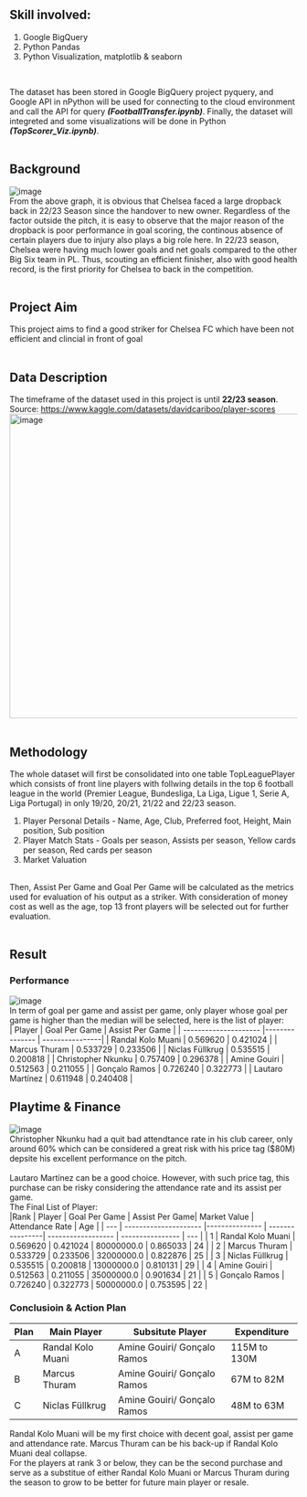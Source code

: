 ## Skill involved:
<ol>
  <li>Google BigQuery</li>
  <li>Python Pandas</li>
  <li>Python Visualization, matplotlib & seaborn</li>
</ol><br>

The dataset has been stored in Google BigQuery project pyquery, and Google API in nPython will be used for connecting to the cloud environment and call the API for query _**(FootballTransfer.ipynb)**_. Finally, the dataset will integreted and some visualizations will be done in Python _**(TopScorer_Viz.ipynb)**_.
<br><br>

## Background
![image](https://github.com/user-attachments/assets/91070d9c-b689-410f-bfe8-83538ea07f6a) <br>
From the above graph, it is obvious that Chelsea faced a large dropback back in 22/23 Season since the handover to new owner. Regardless of the factor outside the pitch, it is easy to observe that the major reason of the dropback is poor performance in goal scoring, the continous absence of certain players due to injury also plays a big role here. In 22/23 season, Chelsea were having much lower goals and net goals compared to the other Big Six team in PL. Thus, scouting an efficient finisher, also with good health record, is the first priority for Chelsea to back in the competition.
<br><br>

## Project Aim
This project aims to find a good striker for Chelsea FC which have been not efficient and clincial in front of goal
<br><br>

## Data Description
The timeframe of the dataset used in this project is until **22/23 season**. <br>
Source: https://www.kaggle.com/datasets/davidcariboo/player-scores
<img width="533" alt="image" src="https://github.com/user-attachments/assets/9c5bd3b6-0b54-4375-92cc-06643244b5db">
<br><br>

## Methodology
The whole dataset will first be consolidated into one table TopLeaguePlayer which consists of front line players with follwing details in the top 6 football league in the world (Premier League, Bundesliga, La Liga, Ligue 1, Serie A, Liga Portugal) in only 19/20, 20/21, 21/22 and 22/23 season.
<ol>
<li>Player Personal Details - Name, Age, Club, Preferred foot, Height, Main position, Sub position</li>
<li>Player Match Stats - Goals per season, Assists per season, Yellow cards per season, Red cards per season</li>
<li>Market Valuation</li>
</ol><br>
Then, Assist Per Game and Goal Per Game will be calculated as the metrics used for evaluation of his output as a striker. With consideration of money cost as well as the age, top 13 front players will be selected out for further evaluation.
<br><br>

## Result
### Performance
![image](https://github.com/user-attachments/assets/1a71a4bb-e89d-45bc-87b6-61b0cd10bbd0) <br>
In term of goal per game and assist per game, only player whose goal per game is higher than the median will be selected, here is the list of player: <br>
| Player                | Goal Per Game  | Assist Per Game |
| --------------------- |--------------- | ----------------|
| Randal Kolo Muani     | 0.569620       | 0.421024        |
| Marcus Thuram	        | 0.533729       | 0.233506        |
| Niclas Füllkrug	      | 0.535515       | 0.200818        |
| Christopher Nkunku    | 0.757409       | 0.296378        |
| Amine Gouiri          | 0.512563       | 0.211055        |
| Gonçalo Ramos	        | 0.726240       | 0.322773        |
| Lautaro Martínez      | 0.611948       | 0.240408        |


## Playtime & Finance
![image](https://github.com/user-attachments/assets/0c6bed8b-701a-4cfe-a7c5-739ea31b8e8f) <br>
Christopher Nkunku had a quit bad attendtance rate in his club career, only around 60% which can be considered a great risk with his price tag ($80M) depsite his excellent performance on the pitch. <br><br>
Lautaro Martínez can be a good choice. However, with such price tag, this purchase can be risky considering the attendance rate and its assist per game. <br>
The Final List of Player: <br>
|Rank | Player                | Goal Per Game  | Assist Per Game| Market Value        | Attendance Rate  | Age |
| --- | --------------------- |--------------- | ----------------| ------------------ | ---------------- | --- |
| 1   | Randal Kolo Muani     | 0.569620       | 0.421024        | 80000000.0         | 0.865033         | 24  |
| 2   | Marcus Thuram	        | 0.533729       | 0.233506        | 32000000.0         | 0.822876         | 25  |
| 3   | Niclas Füllkrug	      | 0.535515       | 0.200818        | 13000000.0         | 0.810131         | 29  |
| 4   | Amine Gouiri          | 0.512563       | 0.211055        | 35000000.0         | 0.901634         | 21  |
| 5   | Gonçalo Ramos	        | 0.726240       | 0.322773        | 50000000.0         | 0.753595         | 22  |

### Conclusioin & Action Plan
| Plan | Main Player       | Subsitute Player            | Expenditure  |
| -----| ----------------- | --------------------------- | ------------ |
| A    | Randal Kolo Muani | Amine Gouiri/ Gonçalo Ramos | 115M to 130M |
| B    | Marcus Thuram     | Amine Gouiri/ Gonçalo Ramos | 67M to 82M   |
| C    | Niclas Füllkrug   | Amine Gouiri/ Gonçalo Ramos | 48M to 63M   | 

Randal Kolo Muani will be my first choice with decent goal, assist per game and attendance rate. Marcus Thuram can be his back-up if Randal Kolo Muani deal collapse.<br>
For the players at rank 3 or below, they can be the second purchase and serve as a substitue of either Randal Kolo Muani or Marcus Thuram during the season to grow to be better for future main player or resale. <br>

